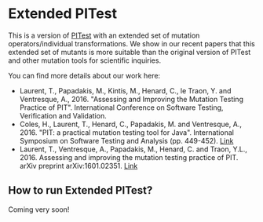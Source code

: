 # Extended PITest

This is a version of [PITest](http://pitest.org) with an extended set of mutation operators/individual transformations. We show in our recent papers that this extended set of mutants is more suitable than the original version of PITest and other mutation tools for scientific inquiries.

You can find more details about our work here:
 * Laurent, T., Papadakis, M., Kintis, M., Henard, C., le Traon, Y. and Ventresque, A., 2016. "Assessing and Improving the Mutation Testing Practice of PIT". International Conference on Software Testing, Verification and Validation. 
 * Coles, H., Laurent, T., Henard, C., Papadakis, M. and Ventresque, A., 2016. "PIT: a practical mutation testing tool for Java". International Symposium on Software Testing and Analysis (pp. 449-452). [Link](http://researchrepository.ucd.ie/handle/10197/7748)
 * Laurent, T., Ventresque, A., Papadakis, M., Henard, C. and Traon, Y.L., 2016. Assessing and improving the mutation testing practice of PIT. arXiv preprint arXiv:1601.02351. [Link](https://arxiv.org/abs/1601.02351)

## How to run Extended PITest?

Coming very soon!
